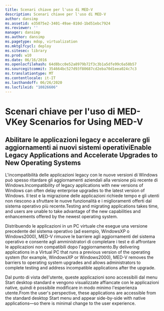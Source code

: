 ```yaml
---
title: Scenari chiave per l'uso di MED-V
description: Scenari chiave per l'uso di MED-V
author: dansimp
ms.assetid: e35075e2-3401-49ae-810d-1bd51ebc7924
ms.reviewer: ''
manager: dansimp
ms.author: dansimp
ms.pagetype: mdop, virtualization
ms.mktglfcycl: deploy
ms.sitesec: library
ms.prod: w10
ms.date: 06/16/2016
ms.openlocfilehash: 64d8bcc0e52a8979b72f3c3b1a5dfe99c6a58b57
ms.sourcegitcommit: 354664bc527d93f80687cd2eba70d1eea024c7c3
ms.translationtype: MT
ms.contentlocale: it-IT
ms.lasthandoff: 06/26/2020
ms.locfileid: "10826606"
---
```

# <span data-ttu-id="f68bc-103">Scenari chiave per l'uso di MED-V</span><span class="sxs-lookup"><span data-stu-id="f68bc-103">Key Scenarios for Using MED-V</span></span>


## <span data-ttu-id="f68bc-104">Abilitare le applicazioni legacy e accelerare gli aggiornamenti ai nuovi sistemi operativi</span><span class="sxs-lookup"><span data-stu-id="f68bc-104">Enable Legacy Applications and Accelerate Upgrades to New Operating Systems</span></span>


<span data-ttu-id="f68bc-105">L'incompatibilità delle applicazioni legacy con le nuove versioni di Windows può spesso ritardare gli aggiornamenti aziendali alla versione più recente di Windows.</span><span class="sxs-lookup"><span data-stu-id="f68bc-105">Incompatibility of legacy applications with new versions of Windows can often delay enterprise upgrades to the latest version of Windows.</span></span> <span data-ttu-id="f68bc-106">Il test e la migrazione delle applicazioni richiede tempo e gli utenti non riescono a sfruttare le nuove funzionalità e i miglioramenti offerti dal sistema operativo più recente.</span><span class="sxs-lookup"><span data-stu-id="f68bc-106">Testing and migrating applications takes time, and users are unable to take advantage of the new capabilities and enhancements offered by the newest operating system.</span></span>

<span data-ttu-id="f68bc-107">Distribuendo le applicazioni in un PC virtuale che esegue una versione precedente del sistema operativo (ad esempio, WindowsXP o Windows2000), MED-V rimuove le barriere agli aggiornamenti del sistema operativo e consente agli amministratori di completare i test e di affrontare le applicazioni non compatibili dopo l'aggiornamento.</span><span class="sxs-lookup"><span data-stu-id="f68bc-107">By delivering applications in a Virtual PC that runs a previous version of the operating system (for example, WindowsXP or Windows2000), MED-V removes the barriers to operating system upgrades and allows administrators to complete testing and address incompatible applications after the upgrade.</span></span>

<span data-ttu-id="f68bc-108">Dal punto di vista dell'utente, queste applicazioni sono accessibili dal menu Start desktop standard e vengono visualizzate affiancate con le applicazioni native, quindi è possibile modificare in modo minimo l'esperienza utente.</span><span class="sxs-lookup"><span data-stu-id="f68bc-108">From the user's perspective, these applications are accessible from the standard desktop Start menu and appear side-by-side with native applications—so there is minimal change to the user experience.</span></span>

 

 





